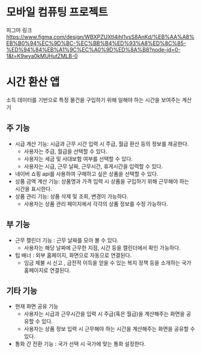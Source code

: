 # 모바일 컴퓨팅 프로젝트

피그마 링크   
https://www.figma.com/design/WBXPZUXtl4ihI1vsS8AnKd/%EB%AA%A8%EB%B0%94%EC%9D%BC-%EC%BB%B4%ED%93%A8%ED%8C%85-%ED%94%84%EB%A1%9C%EC%A0%9D%ED%8A%B8?node-id=0-1&t=K9wya0kMUHutZMLB-0

# 시간 환산 앱
소득 데이터를 기반으로 특정 물건을 구입하기 위해 일해야 하는 시간을 보여주는 계산기
## 주 기능
* 시급 계산 기능: 시급과 근무 시간 입력 시 주급, 월급 환산 등의 정보를 제공한다.
     * 사용자는 주급, 월급을 선택할 수 있다.
     * 사용자는 세금 및 사대보험 여부를 선택할 수 있다.
     * 사용자는 시급, 근무 날짜, 근무시간, 휴게시간을 입력할 수 있다.
* 네이버 쇼핑 api를 사용하여 구매하고 싶은 상품을 선택할 수 있다. 
* 상품 금액 계산 기능: 상품명과 가격 입력 시 상품을 구입하기 위해 근무해야 하는 시간을 표시한다.
* 상품 관리 기능: 상품 삭제 및 조회, 변경이 가능하다.
    * 사용자는 상품 관리 페이지에서 각각의 상품 정보를 수정 가능하다.
## 부 기능
* 근무 캘린더 기능 : 근무 날짜를 모아 볼 수 있다.
    * 사용자는 해당 날짜에 근무한 지점, 시간 등을 캘린더에서 확인 가능하다.
* 팁 배너 : 외부 홈페이지, 화면으로 자동으로 연결된다.
    * 임금 체불 시 신고 , 금전적 이득을 얻을 수 있는 복지 정책 등을 소개하는 국가 홈페이지로 연결된다.
## 기타 기능
* 현재 화면 공유 기능
    * 사용자는 시급과 근무시간을 입력 시 주급(혹은 월급)을 계산해주는 화면을 공유할 수 있다.
    * 사용자는 상품 정보 입력 시 근무해야 하는 시간을 계산해주는 화면을 공유할 수 있다.
* 통화 간 전환 기능 : 국가 선택 시 국가에 맞는 통화 설정한다.
